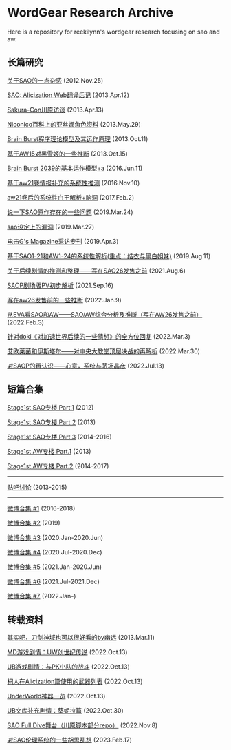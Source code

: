 # WordGear Research Archive

Here is a repository for reekilynn's wordgear research focusing on sao and aw.

## 长篇研究

[关于SAO的一点杂感](res-121125-sao-rev.md) (2012.Nov.25)

[SAO: Alicization Web翻译后记](res-130412-sao-uw-post.md) (2013.Apr.12)

[Sakura-Con川原访谈](res-130413-reki-data.md) (2013.Apr.13)

[Niconico百科上的亚丝娜角色资料](res-130529-asuna-nico-profile.md) (2013.May.29)

[Brain Burst程序理论模型及其运作原理](res-131011-bbmodel.md) (2013.Oct.11)

[基于AW15对黑雪姬的一些推断](res-131015-kuroyuki.md) (2013.Oct.15)

[Brain Burst 2039的基本运作模型+a](res-160611-bbmodel2.md) (2016.Jun.11)

[基于aw21卷情报补充的系统性推测](res-161110-aw21-rev.md) (2016.Nov.10)

[aw21卷后的系统性白王解析+脑洞](res-170202-cosmos.md) (2017.Feb.2)

[说一下SAO原作存在的一些问题](res-190324-criticize-uw.md) (2019.Mar.24)

[sao设定上的漏洞](res-190327-sao-issues-back.md) (2019.Mar.27)

[电击G's Magazine采访专刊](res-190403-reki-interview.md) (2019.Apr.3)

[基于SAO1-21和AW1-24的系统性解析(重点：结衣与黑白姐妹)](res-190811-yui.md) (2019.Aug.11)

[关于后续剧情的推测和整理——写在SAO26发售之前](res-210806-sao26-prev.md) (2021.Aug.6)

[SAOP剧场版PV初步解析](res-210916-saop.md) (2021.Sep.16)

[写在aw26发售前的一些推断](res-220109-aw26-prev.md) (2022.Jan.9)

[从EVA看SAO和AW——SAO/AW综合分析及推断（写在AW26发售之前）](res-220203-eva.md) (2022.Feb.3)

[针对doki《对加速世界后续的一些猜想》的全方位回复](res-220303-answer-doki.md) (2022.Mar.3)

[艾欧莱茵和伊斯塔尔——对中央大教堂顶层决战的再解析](res-220330-eolyne-istar.md) (2022.Mar.30)

[对SAOP的再认识——心意，系统与茅场晶彦](res-220713-saop.md) (2022.Jul.13)

## 短篇合集

[Stage1st SAO专楼 Part.1](res-archive-s1-sao-part1.md) (2012)

[Stage1st SAO专楼 Part.2](res-archive-s1-sao-part2.md) (2013)

[Stage1st SAO专楼 Part.3](res-archive-s1-sao-part3.md) (2014-2016)

[Stage1st AW专楼 Part.1](res-archive-s1-aw-part1.md) (2013)

[Stage1st AW专楼 Part.2](res-archive-s1-aw-part2.md) (2014-2017)

***

[贴吧讨论](res-archive-tb.md) (2013-2015)

***

[微博合集 #1](res-2018-and-before.md) (2016-2018)

[微博合集 #2](res-2019-short-part2.md) (2019)

[微博合集 #3](res-2020-short-part1.md) (2020.Jan-2020.Jun)

[微博合集 #4](res-2020-short-part2.md) (2020.Jul-2020.Dec)

[微博合集 #5](res-2021-short-part1.md) (2021.Jan-2020.Jun)

[微博合集 #6](res-2021-short-part2.md) (2021.Jul-2021.Dec)

[微博合集 #7](res-2022-short-part1.md) (2022.Jan-)

## 转载资料

[其实吧，刀剑神域也可以很好看的by幽远](data-130311-saop1-comment.md) (2013.Mar.11)

[MD游戏剧情：UW创世纪传说](data-221013-saomd-uwcreate.md) (2022.Oct.13)

[UB游戏剧情：与PK小队的战斗](data-221013-saoub-part01-ggo.md) (2022.Oct.13)

[桐人在Alicization篇使用的武器列表](data-221013-saouw-kirito-weapons.md) (2022.Oct.13)

[UnderWorld神器一览](data-221013-uw-weapons.md) (2022.Oct.13)

[UB文库补充剧情：葵妮拉篇](data-221030-saoub-add01-admin.md) (2022.Oct.30)

[SAO Full Dive舞台（川原脚本部分repo）](data-221108-saofd-repo.md) (2022.Nov.8)

[对SAO伦理系统的一些胡思乱想](data-230217-sao-r18.md) (2023.Feb.17)
